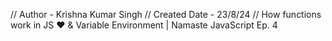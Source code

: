 // Author - Krishna Kumar Singh
// Created Date - 23/8/24
// How functions work in JS ❤️ & Variable Environment | Namaste JavaScript Ep. 4